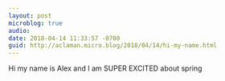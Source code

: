 ```yaml
---
layout: post
microblog: true
audio: 
date: 2018-04-14 11:33:57 -0700
guid: http://aclaman.micro.blog/2018/04/14/hi-my-name.html
---
```

Hi my name is Alex and I am SUPER EXCITED about spring
